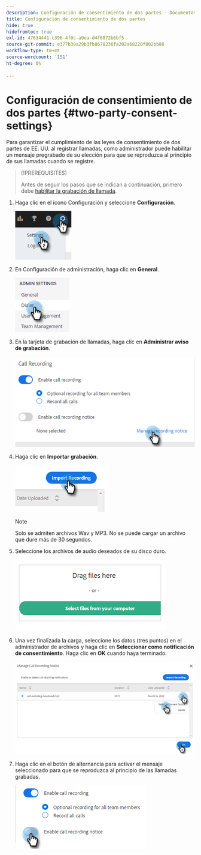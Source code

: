 ```yaml
---
description: Configuración de consentimiento de dos partes - Documentos de Marketo - Documentación del producto
title: Configuración de consentimiento de dos partes
hide: true
hidefromtoc: true
exl-id: 47634441-c396-4f0c-a9ea-d4f6872b6bf5
source-git-commit: e377b38a29b3fb8678236fa202a68220f802bb88
workflow-type: tm+mt
source-wordcount: '151'
ht-degree: 0%

---
```


# Configuración de consentimiento de dos partes {#two-party-consent-settings}

Para garantizar el cumplimiento de las leyes de consentimiento de dos partes de EE. UU. al registrar llamadas, como administrador puede habilitar un mensaje pregrabado de su elección para que se reproduzca al principio de sus llamadas cuando se registre.

>[!PREREQUISITES]
>
>Antes de seguir los pasos que se indican a continuación, primero debe [habilitar la grabación de llamada](/help/marketo/product-docs/marketo-sales-insight/actions/phone/enable-call-recording.md).

1. Haga clic en el icono Configuración y seleccione **Configuración**.

   ![](assets/two-party-consent-settings-1.png)

1. En Configuración de administración, haga clic en **General**.

   ![](assets/two-party-consent-settings-2.png)

1. En la tarjeta de grabación de llamadas, haga clic en **Administrar aviso de grabación**.

   ![](assets/two-party-consent-settings-3.png)

1. Haga clic en **Importar grabación**.

   ![](assets/two-party-consent-settings-4.png)

   >[!NOTE]
   >
   >Solo se admiten archivos Wav y MP3. No se puede cargar un archivo que dure más de 30 segundos.

1. Seleccione los archivos de audio deseados de su disco duro.

   ![](assets/two-party-consent-settings-5.png)

1. Una vez finalizada la carga, seleccione los datos (tres puntos) en el administrador de archivos y haga clic en **Seleccionar como notificación de consentimiento**. Haga clic en **OK** cuando haya terminado.

   ![](assets/two-party-consent-settings-6.png)

1. Haga clic en el botón de alternancia para activar el mensaje seleccionado para que se reproduzca al principio de las llamadas grabadas.

   ![](assets/two-party-consent-settings-7.png)
